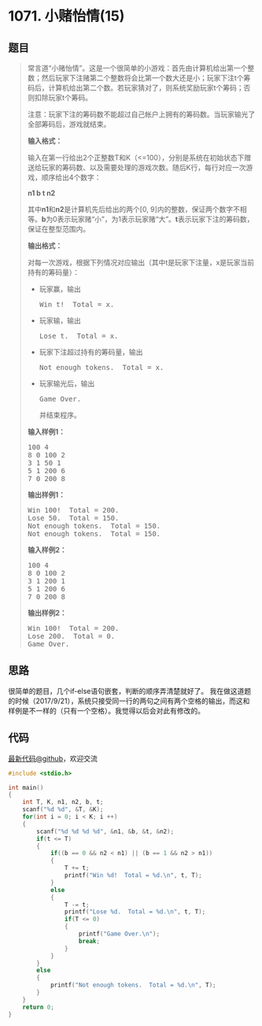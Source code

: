 <h1>1071. 小赌怡情(15)</h1>

## 题目

> <div id="problemContent">
> <p>常言道“小赌怡情”。这是一个很简单的小游戏：首先由计算机给出第一个整数；然后玩家下注赌第二个整数将会比第一个数大还是小；玩家下注t个筹码后，计算机给出第二个数。若玩家猜对了，则系统奖励玩家t个筹码；否则扣除玩家t个筹码。
> </p>
> <p>
> 注意：玩家下注的筹码数不能超过自己帐户上拥有的筹码数。当玩家输光了全部筹码后，游戏就结束。
> </p>
> <p><b>
> 输入格式：
> </b></p>
> <p>
> 输入在第一行给出2个正整数T和K（&lt;=100），分别是系统在初始状态下赠送给玩家的筹码数、以及需要处理的游戏次数。随后K行，每行对应一次游戏，顺序给出4个数字：
> </p>
> <p><b>
> n1 b t n2
> </b></p>
> <p>
> 其中<b>n1</b>和<b>n2</b>是计算机先后给出的两个[0, 9]内的整数，保证两个数字不相等。<b>b</b>为0表示玩家赌“小”，为1表示玩家赌“大”。<b>t</b>表示玩家下注的筹码数，保证在整型范围内。
> </p>
> <p><b>
> 输出格式：
> </b></p>
> <p>
> 对每一次游戏，根据下列情况对应输出（其中t是玩家下注量，x是玩家当前持有的筹码量）：
> </p>
> <ul>
> <li>玩家赢，输出<pre>Win t!  Total = x.</pre>
> <li>玩家输，输出<pre>Lose t.  Total = x.</pre>
> <li>玩家下注超过持有的筹码量，输出<pre>Not enough tokens.  Total = x.</pre>
> <li>玩家输光后，输出<pre>Game Over.</pre>并结束程序。
> </li></li></li></li></ul>
> <b>输入样例1：</b><pre>
> 100 4
> 8 0 100 2
> 3 1 50 1
> 5 1 200 6
> 7 0 200 8
> </pre>
> <b>输出样例1：</b><pre>
> Win 100!  Total = 200.
> Lose 50.  Total = 150.
> Not enough tokens.  Total = 150.
> Not enough tokens.  Total = 150.
> </pre>
> <b>输入样例2：</b><pre>
> 100 4
> 8 0 100 2
> 3 1 200 1
> 5 1 200 6
> 7 0 200 8
> </pre>
> <b>输出样例2：</b><pre>
> Win 100!  Total = 200.
> Lose 200.  Total = 0.
> Game Over.
> </pre>
> </div>

## 思路

很简单的题目，几个if-else语句嵌套，判断的顺序弄清楚就好了。
我在做这道题的时候（2017/9/21），系统只接受同一行的两句之间有两个空格的输出，而这和样例是不一样的（只有一个空格）。我觉得以后会对此有修改的。

## 代码

[最新代码@github](https://github.com/OliverLew/PAT/blob/master/PATBasic/1071.c)，欢迎交流
```c
#include <stdio.h>

int main()
{
    int T, K, n1, n2, b, t;
    scanf("%d %d", &T, &K);
    for(int i = 0; i < K; i ++)
    {
        scanf("%d %d %d %d", &n1, &b, &t, &n2);
        if(t <= T)
        {
            if((b == 0 && n2 < n1) || (b == 1 && n2 > n1))
            {
                T += t;
                printf("Win %d!  Total = %d.\n", t, T);
            }
            else
            {
                T -= t;
                printf("Lose %d.  Total = %d.\n", t, T);
                if(T <= 0)
                {
                    printf("Game Over.\n");
                    break;
                }
            }
        }
        else
        {
            printf("Not enough tokens.  Total = %d.\n", T);
        }
    }
    return 0;
}

```